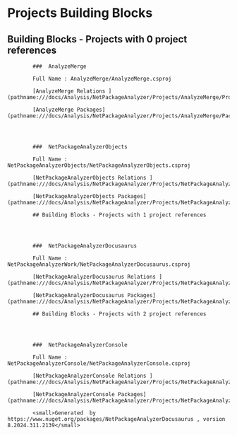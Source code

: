 # Projects Building Blocks

## Building Blocks - Projects with 0 project references




            ###  AnalyzeMerge

            Full Name : AnalyzeMerge/AnalyzeMerge.csproj

            [AnalyzeMerge Relations ](pathname:///docs/Analysis/NetPackageAnalyzer/Projects/AnalyzeMerge/ProjectReferences)

            [AnalyzeMerge Packages](pathname:///docs/Analysis/NetPackageAnalyzer/Projects/AnalyzeMerge/Packages)

        


            ###  NetPackageAnalyzerObjects

            Full Name : NetPackageAnalyzerObjects/NetPackageAnalyzerObjects.csproj

            [NetPackageAnalyzerObjects Relations ](pathname:///docs/Analysis/NetPackageAnalyzer/Projects/NetPackageAnalyzerObjects/ProjectReferences)

            [NetPackageAnalyzerObjects Packages](pathname:///docs/Analysis/NetPackageAnalyzer/Projects/NetPackageAnalyzerObjects/Packages)

            ## Building Blocks - Projects with 1 project references




            ###  NetPackageAnalyzerDocusaurus

            Full Name : NetPackageAnalyzerWork/NetPackageAnalyzerDocusaurus.csproj

            [NetPackageAnalyzerDocusaurus Relations ](pathname:///docs/Analysis/NetPackageAnalyzer/Projects/NetPackageAnalyzerDocusaurus/ProjectReferences)

            [NetPackageAnalyzerDocusaurus Packages](pathname:///docs/Analysis/NetPackageAnalyzer/Projects/NetPackageAnalyzerDocusaurus/Packages)

            ## Building Blocks - Projects with 2 project references




            ###  NetPackageAnalyzerConsole

            Full Name : NetPackageAnalyzerConsole/NetPackageAnalyzerConsole.csproj

            [NetPackageAnalyzerConsole Relations ](pathname:///docs/Analysis/NetPackageAnalyzer/Projects/NetPackageAnalyzerConsole/ProjectReferences)

            [NetPackageAnalyzerConsole Packages](pathname:///docs/Analysis/NetPackageAnalyzer/Projects/NetPackageAnalyzerConsole/Packages)

            <small>Generated  by https://www.nuget.org/packages/NetPackageAnalyzerDocusaurus , version 8.2024.311.2139</small>